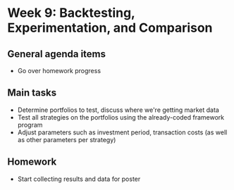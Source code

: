 # Week 9: Backtesting, Experimentation, and Comparison

## General agenda items

- Go over homework progress

## Main tasks

- Determine portfolios to test, discuss where we're getting market data
- Test all strategies on the portfolios using the already-coded framework program
- Adjust parameters such as investment period, transaction costs (as well as other parameters per strategy)

## Homework

- Start collecting results and data for poster
